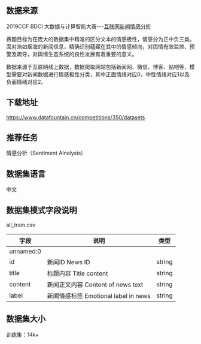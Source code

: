 ## 数据来源

2019CCF BDCI 大数据与计算智能大赛---[互联网新闻情感分析](https://www.datafountain.cn/competitions/350)

赛题目标为在庞大的数据集中精准的区分文本的情感极性，情感分为正中负三类。面对浩如烟海的新闻信息，精确识别蕴藏在其中的情感倾向，对舆情有效监控、预警及疏导，对舆情生态系统的良性发展有着重要的意义。

数据来源于互联网线上数据，数据爬取网站包括新闻网、微信、博客、贴吧等，模型需要对新闻数据进行情感极性分类，其中正面情绪对应0，中性情绪对应1以及负面情绪对应2。

## 下载地址

https://www.datafountain.cn/competitions/350/datasets

## 推荐任务

情感分析（Sentiment Alnalysis）

## 数据集语言

中文

## 数据集模式字段说明

all_train.csv

| 字段        | 说明                             | 类型     |
| --------- | ------------------------------ | ------ |
| unnamed:0 |                                |        |
| id        | 新闻ID News ID                   | string |
| title     | 标题内容 Title content             | string |
| content   | 新闻正文内容 Content of news text    | string |
| label     | 新闻情感标签 Emotional label in news | string |

## 数据集大小

训练集：14k+
